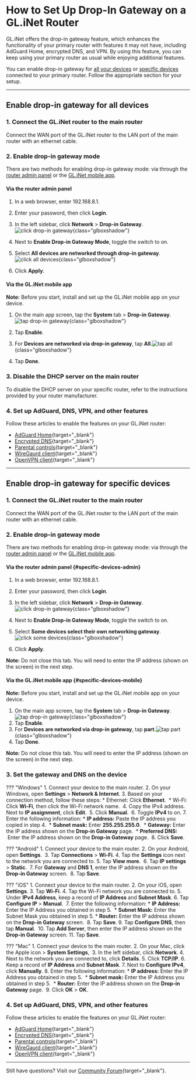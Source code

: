 # How to Set Up Drop-In Gateway on a GL.iNet Router 

GL.iNet offers the drop-in gateway feature, which enhances the functionality of your primary router with features it may not have, including AdGuard Home, encrypted DNS, and VPN. By using this feature, you can keep using your primary router as usual while enjoying additional features. 

You can enable drop-in gateway for [all your devices](#enable-drop-in-gateway-for-all-devices) or [specific devices](#enable-drop-in-gateway-for-specific-devices) connected to your primary router. Follow the appropriate section for your setup.

---

## Enable drop-in gateway for all devices

### 1. Connect the GL.iNet router to the main router

Connect the WAN port of the GL.iNet router to the LAN port of the main router with an ethernet cable.

### 2. Enable drop-in gateway mode 
There are two methods for enabling drop-in gateway mode: via through the [router admin panel](#via-the-router-admin-panel) or the [GL.iNet mobile app](#via-the-glinet-mobile-app). 

#### Via the router admin panel 

1. In a web browser, enter 192.168.8.1.  
2. Enter your password, then click **Login**. 
3. In the left sidebar, click **Network** > **Drop-in Gateway**. 
![click drop-in gateway](https://static.gl-inet.com/docs/router/en/4/tutorials/how_to_set_up_drop_in_gateway/click-drop-in-gateway.jpeg){class="glboxshadow"}

4. Next to **Enable Drop-in Gateway Mode**, toggle the switch to on. 
5. Select **All devices are networked through drop-in gateway**. 
![click all devices](https://static.gl-inet.com/docs/router/en/4/tutorials/how_to_set_up_drop_in_gateway/select-all-devices.jpeg){class="glboxshadow"}

6. Click **Apply**. 

#### Via the GL.iNet mobile app

**Note:** Before you start, install and set up the GL.iNet mobile app on your device. 

1. On the main app screen, tap the **System** tab > **Drop-in Gateway**.![tap drop-in gateway](https://static.gl-inet.com/docs/router/en/4/tutorials/how_to_set_up_drop_in_gateway/tap-drop-in-gateway.jpeg){class="glboxshadow"}

2. Tap **Enable**. 
3. For **Devices are networked via drop-in gateway**, tap **All**.![tap all](https://static.gl-inet.com/docs/router/en/4/tutorials/how_to_set_up_drop_in_gateway/drop-in-gateway-tap-all.jpeg){class="glboxshadow"}
4. Tap **Done**. 

### 3. Disable the DHCP server on the main router
To disable the DHCP server on your specific router, refer to the instructions provided by your router manufacturer. 

### 4. Set up AdGuard, DNS, VPN, and other features

Follow these articles to enable the features on your GL.iNet router:

* [AdGuard Home](https://docs.gl-inet.com/router/en/4/interface_guide/adguardhome/){target="_blank"}
* [Encrypted DNS](https://docs.gl-inet.com/router/en/4/interface_guide/dns/){target="_blank"}
* [Parental controls](https://docs.gl-inet.com/router/en/4/interface_guide/parental_control/){target="_blank"}
* [WireGaurd client](https://docs.gl-inet.com/router/en/4/interface_guide/wireguard_client/){target="_blank"}
* [OpenVPN client](https://docs.gl-inet.com/router/en/4/interface_guide/openvpn_client/){target="_blank"}

---

## Enable drop-in gateway for specific devices

### 1. Connect the GL.iNet router to the main router
Connect the WAN port of the GL.iNet router to the LAN port of the main router with an ethernet cable.

### 2. Enable drop-in gateway mode 
There are two methods for enabling drop-in gateway mode: via through the [router admin panel](#specific-devices-admin) or the [GL.iNet mobile app](#specific-devices-mobile). 

#### Via the router admin panel {#specific-devices-admin}

1. In a web browser, enter 192.168.8.1. 
2. Enter your password, then click **Login**. 
3. In the left sidebar, click **Network** > **Drop-in Gateway**. 
![click drop-in gateway](https://static.gl-inet.com/docs/router/en/4/tutorials/how_to_set_up_drop_in_gateway/click-drop-in-gateway.jpeg){class="glboxshadow"}
4. Next to **Enable Drop-in Gateway Mode**, toggle the switch to on. 
5. Select **Some devices select their own networking gateway**. 
![click some devices](https://static.gl-inet.com/docs/router/en/4/tutorials/how_to_set_up_drop_in_gateway/select-some-devices.jpeg){class="glboxshadow"}

6. Click **Apply**. 

**Note:** Do not close this tab. You will need to enter the IP address (shown on the screen) in the next step.

#### Via the GL.iNet mobile app {#specific-devices-mobile}

**Note:** Before you start, install and set up the GL.iNet mobile app on your device. 

1. On the main app screen, tap the **System** tab > **Drop-in Gateway**.![tap drop-in gateway](https://static.gl-inet.com/docs/router/en/4/tutorials/how_to_set_up_drop_in_gateway/tap-drop-in-gateway.jpeg){class="glboxshadow"}
2. Tap **Enable**. 
3. For **Devices are networked via drop-in gateway**, tap **part**.![tap part](https://static.gl-inet.com/docs/router/en/4/tutorials/how_to_set_up_drop_in_gateway/drop-in-gateway-tap-part.jpeg){class="glboxshadow"}
4. Tap **Done**. 

**Note:** Do not close this tab. You will need to enter the IP address (shown on the screen) in the next step. 

### 3. Set the gateway and DNS on the device

??? "Windows"
    1. Connect your device to the main router. 
    2. On your Windows, open **Settings** > **Network & Internet**.
    3. Based on your connection method, follow these steps: 
        * Ethernet: Click **Ethernet**. 
        * Wi-Fi: Click **Wi-Fi**, then click the Wi-Fi network name. 
    4. Copy the IPv4 address. Next to **IP assignment**, click **Edit**. 
    5. Click **Manual**. 
    6. Toggle **IPv4** to on.
    7. Enter the following information: 
        * **IP address:** Paste the IP address you copied in step 4. 
        * **Subnet mask:** Enter **255.255.255.0**. 
        * **Gateway:** Enter the IP address shown on the **Drop-in Gateway** page. 
        * **Preferred DNS:**  Enter the IP address shown on the **Drop-in Gateway** page. 
    8. Click **Save**. 

??? "Android"
    1. Connect your device to the main router. 
    2. On your Android, open **Settings**. 
    3. Tap **Connections** > **Wi-Fi**.
    4. Tap the **Settings** icon next to the network you are connected to. 
    5. Tap **View more**. 
    6. Tap **IP settings** > **Static**. 
    7. For **Gateway** and **DNS 1**, enter the IP address shown on the **Drop-in Gateway** screen. 
    8. Tap **Save**. 

??? "iOS"
    1. Connect your device to the main router. 
    2. On your iOS, open **Settings**.
    3. Tap **Wi-Fi**.
    4. Tap the Wi-Fi network you are connected to. 
    5. Under **IPv4 Address**, keep a record of **IP Address** and **Subnet Mask**.
    6. Tap **Configure IP** > **Manual**. 
    7. Enter the following information: 
        * **IP Address:** Enter the IP Address you obtained in step 5. 
        * **Subnet Mask:** Enter the Subnet Mask you obtained in step 5. 
        * **Router:** Enter the IP address shown on the **Drop-in Gateway** screen. 
    8. Tap **Save**.
    9. Tap **Configure DNS**, then tap **Manual**. 
    10. Tap **Add Server**, then enter the IP address shown on the **Drop-in Gateway** screen.
    11. Tap **Save**.

??? "Mac"
    1. Connect your device to the main router.
    2. On your Mac, click the Apple icon > **System Settings**, 
    3. In the left sidebar, click **Network**.
    4. Next to the network you are connected to, click **Details**.
    5. Click **TCP/IP**.
    6. Keep a record of **IP Address** and **Subnet Mask**.
    7. Next to **Configure IPv4**, click **Manually**.
    8. Enter the following information: 
        * **IP address:** Enter the IP Address you obtained in step 5. 
        * **Subnet mask:** Enter the IP Address you obtained in step 5. 
        * **Router:** Enter the IP address shown on the **Drop-in Gateway** page. 
    9. Click **OK** > **OK**. 

### 4. Set up AdGuard, DNS, VPN, and other features

Follow these articles to enable the features on your GL.iNet router:

* [AdGuard Home](https://docs.gl-inet.com/router/en/4/interface_guide/adguardhome/){target="_blank"}
* [Encrypted DNS](https://docs.gl-inet.com/router/en/4/interface_guide/dns/){target="_blank"}
* [Parental controls](https://docs.gl-inet.com/router/en/4/interface_guide/parental_control/){target="_blank"}
* [WireGaurd client](https://docs.gl-inet.com/router/en/4/interface_guide/wireguard_client/){target="_blank"}
* [OpenVPN client](https://docs.gl-inet.com/router/en/4/interface_guide/openvpn_client/){target="_blank"}

---

Still have questions? Visit our [Community Forum](https://forum.gl-inet.com){target="_blank"}.
